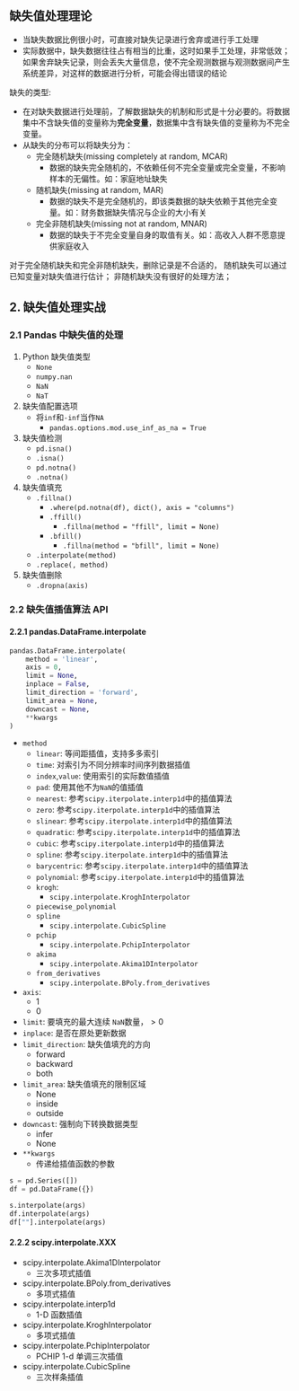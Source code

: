 
## 缺失值处理理论

* 当缺失数据比例很小时，可直接对缺失记录进行舍弃或进行手工处理
* 实际数据中，缺失数据往往占有相当的比重，这时如果手工处理，非常低效；如果舍弃缺失记录，则会丢失大量信息，使不完全观测数据与观测数据间产生系统差异，对这样的数据进行分析，可能会得出错误的结论

缺失的类型:

* 在对缺失数据进行处理前，了解数据缺失的机制和形式是十分必要的。将数据集中不含缺失值的变量称为**完全变量**，数据集中含有缺失值的变量称为不完全变量。
* 从缺失的分布可以将缺失分为：
    - 完全随机缺失(missing completely at random, MCAR)
        + 数据的缺失完全随机的，不依赖任何不完全变量或完全变量，不影响样本的无偏性。如：家庭地址缺失
    - 随机缺失(missing at random, MAR)
        + 数据的缺失不是完全随机的，即该类数据的缺失依赖于其他完全变量。如：财务数据缺失情况与企业的大小有关
    - 完全非随机缺失(missing not at random, MNAR)
        + 数据的缺失于不完全变量自身的取值有关。如：高收入人群不愿意提供家庭收入

对于完全随机缺失和完全非随机缺失，删除记录是不合适的，
随机缺失可以通过已知变量对缺失值进行估计；
非随机缺失没有很好的处理方法；

## 2. 缺失值处理实战

### 2.1 Pandas 中缺失值的处理

1. Python 缺失值类型
	- `None`
	- `numpy.nan`
	- `NaN`
	- `NaT`
2. 缺失值配置选项
    - 将`inf`和`-inf`当作`NA`
        - `pandas.options.mod.use_inf_as_na = True`
3. 缺失值检测
    - `pd.isna()`
    - `.isna()`
    - `pd.notna()`
    - `.notna()`
4. 缺失值填充
    - `.fillna()`
    	+ `.where(pd.notna(df), dict(), axis = "columns")`
    	+ `.ffill()`
    		* `.fillna(method = "ffill", limit = None)`
    	+ `.bfill()`
    		* `.fillna(method = "bfill", limit = None)`
    - `.interpolate(method)`
    - `.replace(, method)`
5. 缺失值删除
    - `.dropna(axis)`


### 2.2 缺失值插值算法 API

#### 2.2.1 pandas.DataFrame.interpolate

```python
pandas.DataFrame.interpolate(
	method = 'linear', 
	axis = 0, 
	limit = None, 
	inplace = False, 
	limit_direction = 'forward', 
	limit_area = None, 
	downcast = None, 
	**kwargs
)
```

* `method`
	- `linear`: 等间距插值，支持多多索引
	- `time`: 对索引为不同分辨率时间序列数据插值
	- `index`,`value`: 使用索引的实际数值插值
	- `pad`: 使用其他不为`NaN`的值插值
	- `nearest`: 参考`scipy.iterpolate.interp1d`中的插值算法
	- `zero`: 参考`scipy.iterpolate.interp1d`中的插值算法
	- `slinear`: 参考`scipy.iterpolate.interp1d`中的插值算法
	- `quadratic`: 参考`scipy.iterpolate.interp1d`中的插值算法
	- `cubic`: 参考`scipy.iterpolate.interp1d`中的插值算法
	- `spline`: 参考`scipy.iterpolate.interp1d`中的插值算法
	- `barycentric`: 参考`scipy.iterpolate.interp1d`中的插值算法
	- `polynomial`: 参考`scipy.iterpolate.interp1d`中的插值算法
	- `krogh`: 
		+ `scipy.interpolate.KroghInterpolator`
	- `piecewise_polynomial`
	- `spline`
		+ `scipy.interpolate.CubicSpline`
	- `pchip` 
		+ `scipy.interpolate.PchipInterpolator`
	- `akima`
		+ `scipy.interpolate.Akima1DInterpolator`
	- `from_derivatives`
		+ `scipy.interpolate.BPoly.from_derivatives`
* `axis`:
	- 1
	- 0
* `limit`: 要填充的最大连续 `NaN`数量，$>0$
* `inplace`: 是否在原处更新数据
* `limit_direction`: 缺失值填充的方向
	- forward
	- backward
	- both
* `limit_area`: 缺失值填充的限制区域
	- None
	- inside
	- outside
* `downcast`: 强制向下转换数据类型
	- infer
	- None
* `**kwargs`
	- 传递给插值函数的参数

```python
s = pd.Series([])
df = pd.DataFrame({})

s.interpolate(args)
df.interpolate(args)
df[""].interpolate(args)
```

#### 2.2.2 scipy.interpolate.XXX

* scipy.interpolate.Akima1DInterpolator
	- 三次多项式插值
* scipy.interpolate.BPoly.from_derivatives
	- 多项式插值
* scipy.interpolate.interp1d
	- 1-D 函数插值
* scipy.interpolate.KroghInterpolator
	- 多项式插值
* scipy.interpolate.PchipInterpolator
	- PCHIP 1-d 单调三次插值
* scipy.interpolate.CubicSpline
	- 三次样条插值



